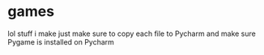 # games
lol stuff i make
just make sure to copy each file to Pycharm and make sure Pygame is installed on Pycharm
